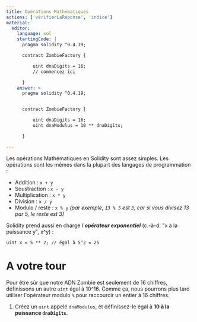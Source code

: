 ```yaml
---
title: Opérations Mathématiques
actions: ['vérifierLaRéponse', 'indice']
material:
  editor:
    language: sol
    startingCode: |
      pragma solidity ^0.4.19;

      contract ZombieFactory {

          uint dnaDigits = 16;
          // commencez ici

      }
    answer: >
      pragma solidity ^0.4.19;


      contract ZombieFactory {

          uint dnaDigits = 16;
          uint dnaModulus = 10 ** dnaDigits;

      }

---
```


Les opérations Mathématiques en Solidity sont assez simples. Les opérations sont les mêmes dans la plupart des langages de programmation :

* Addition : `x + y`
* Soustraction : `x - y`
* Multiplication : `x * y`
* Division : `x / y`
* Modulo / reste : `x % y` _(par exemple, `13 % 5` est `3`, car si vous divisez 13 par 5, le reste est 3)_

Solidity prend aussi en charge l'***opérateur exponentiel*** (c.-à-d. "x à la puissance y", x^y) :

```
uint x = 5 ** 2; // égal à 5^2 = 25
```

# A votre tour

Pour être sûr que notre ADN Zombie est seulement de 16 chiffres, définissons un autre `uint` égal à 10^16. Comme ça, nous pourrons plus tard utiliser l'opérateur modulo `%` pour raccourcir un entier à 16 chiffres.

1. Créez un `uint` appelé `dnaModulus`, et définissez-le égal à **10 à la puissance `dnaDigits`**.
